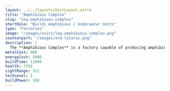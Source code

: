 ```yaml
---
layout: ../../layouts/UnitLayout.astro
title: "Amphibious Complex"
slug: "leg-amphibious-complex"
shortRole: "Builds Amphibious / Underwater Units"
type: "Factories"
image: "/images/units/leg-amphibious-complex.png"
counterpart: "/images/arm-lazarus.png"
description: |
  The **Amphibious Complex** is a factory capable of producing amphibious and underwater units.It can be built only on water.
metalCost: 900
energyCost: 3000
buildTime: 11000
health: 3750
sightRange: 312
techLevel: 1
buildPower: 100
---
```

